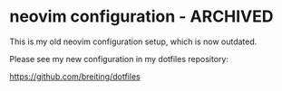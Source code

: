 # neovim configuration - ARCHIVED

This is my old neovim configuration setup, which is now outdated.

Please see my new configuration in my dotfiles repository:

https://github.com/breiting/dotfiles
